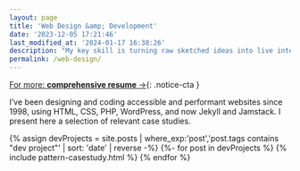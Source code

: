 ```yaml
---
layout: page
title: 'Web Design &amp; Development'
date: '2023-12-05 17:21:46'
last_modified_at: '2024-01-17 16:38:26'
description: "My key skill is turning raw sketched ideas into live interfaces, studying and modifying them through user testing, always keeping a strong eye to accessibility, performance, and good design balance."
permalink: /web-design/
---
```

[For more: **comprehensive resume**&nbsp;&rarr;](https://dev.minutestomidnight.co.uk){: .notice-cta }

I’ve been designing and coding accessible and performant websites since 1998, using HTML, CSS, PHP, WordPress, and now Jekyll and Jamstack. I present here a selection of relevant case studies. 

<div class="h-feed">
	{% assign devProjects = site.posts | where_exp:'post','post.tags contains "dev project"' | sort: 'date' | reverse -%}
	{%- for post in devProjects %}
	{% include pattern-casestudy.html %}
	{% endfor %}
</div>